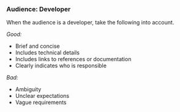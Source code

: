 ### Audience: Developer

When the audience is a developer, take the following into account.

*Good:*

- Brief and concise
- Includes technical details
- Includes links to references or documentation
- Clearly indicates who is responsible

*Bad:*

- Ambiguity
- Unclear expectations
- Vague requirements